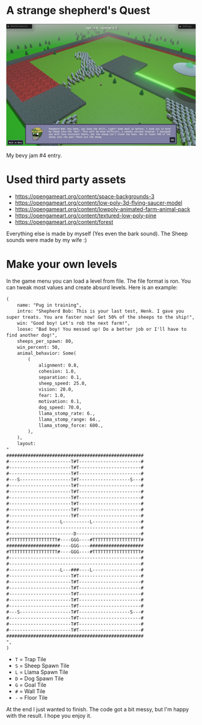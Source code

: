 # A strange shepherd's Quest

![screenshot](docs/screen.jpeg)

My bevy jam #4 entry.

# Used third party assets

-   https://opengameart.org/content/space-backgrounds-3
-   https://opengameart.org/content/low-poly-3d-flying-saucer-model
-   https://opengameart.org/content/lowpoly-animated-farm-animal-pack
-   https://opengameart.org/content/textured-low-poly-pine
-   https://opengameart.org/content/forest

Everything else is made by myself (Yes even the bark sound). The Sheep sounds were made by my wife :)

# Make your own levels

In the game menu you can load a level from file. The file format is ron. You can tweak most values and create absurd levels.
Here is an example:

```ron
(
    name: "Pug in training",
    intro: "Shepherd Bob: This is your last test, Henk. I gave you super treats. You are faster now! Get 50% of the sheeps to the ship!",
    win: "Good boy! Let's rob the next farm!",
    loose: "Bad boy! You messed up! Do a better job or I'll have to find another dog!",
    sheeps_per_spawn: 80,
    win_percent: 50,
    animal_behavior: Some(
        (
            alignment: 0.8,
            cohesion: 1.0,
            separation: 0.1,
            sheep_speed: 25.0,
            vision: 20.0,
            fear: 1.0,
            motivation: 0.1,
            dog_speed: 70.0,
            llama_stomp_rate: 6.,
            llama_stomp_range: 64.,
            llama_stomp_force: 600.,
        ),
    ),
    layout:
"
###################################################
#-----------------------T#T-----------------------#
#-----------------------T#T-----------------------#
#-----------------------T#T-----------------------#
#---S-------------------T#T-------------------S---#
#-----------------------T#T-----------------------#
#-----------------------T#T-----------------------#
#-----------------------T#T-----------------------#
#-----------------------T#T-----------------------#
#-----------------------T#T-----------------------#
#-----------------------T#T-----------------------#
#-------------------L----------L------------------#
#-------------------------------------------------#
#------------------------D------------------------#
#TTTTTTTTTTTTTTTTTT#----GGG----#TTTTTTTTTTTTTTTTTT#
####################----GGG----####################
#TTTTTTTTTTTTTTTTTT#----GGG----#TTTTTTTTTTTTTTTTTT#
#-------------------------------------------------#
#-------------------------------------------------#
#-------------------L---###----L------------------#
#-----------------------T#T-----------------------#
#-----------------------T#T-----------------------#
#-----------------------T#T-----------------------#
#-----------------------T#T-----------------------#
#-----------------------T#T-----------------------#
#-----------------------T#T-----------------------#
#---S-------------------T#T-------------------S---#
#-----------------------T#T-----------------------#
#-----------------------T#T-----------------------#
#-----------------------T#T-----------------------#
###################################################
",
)
```

-   `T` = Trap Tile
-   `S` = Sheep Spawn Tile
-   `L` = Llama Spawn Tile
-   `D` = Dog Spawn Tile
-   `G` = Goal Tile
-   `#` = Wall Tile
-   `-` = Floor Tile

At the end I just wanted to finish. The code got a bit messy, but I'm happy with the result. I hope you enjoy it.
